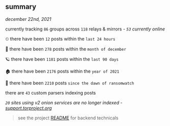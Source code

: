 
## summary
_december 22nd, 2021_

currently tracking `86` groups across `118` relays & mirrors - _`53` currently online_

⏲ there have been `12` posts within the `last 24 hours`

🦈 there have been `278` posts within the `month of december`

🪐 there have been `1181` posts within the `last 90 days`

🏚 there have been `2176` posts within the `year of 2021`

🦕 there have been `2210` posts `since the dawn of ransomwatch`

there are `43` custom parsers indexing posts

_`20` sites using v2 onion services are no longer indexed - [support.torproject.org](https://support.torproject.org/onionservices/v2-deprecation/)_

> see the project [README](https://github.com/thetanz/ransomwatch#ransomwatch--) for backend technicals
